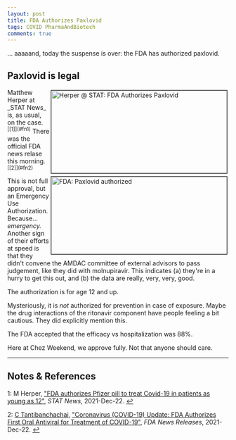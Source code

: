 ```yaml
---
layout: post
title: FDA Authorizes Paxlovid
tags: COVID PharmaAndBiotech 
comments: true
---
```


&hellip; aaaaand, today the suspense is over: the FDA has authorized paxlovid.  


## Paxlovid is legal  

<img src="{{ site.baseurl }}/images/2021-12-22-paxlovid-approved-stat.jpg" width="400" height="188" alt="Herper @ STAT: FDA Authorizes Paxlovid" title="Herper @ STAT: FDA Authorizes Paxlovid" style="float: right; margin: 3px 3px 3px 3px; border: 1px solid #000000;">
<img src="{{ site.baseurl }}/images/2021-12-22-paxlovid-approved-fda.jpg" width="400" height="176" alt="FDA: Paxlovid authorized" title="FDA: Paxlovid authorized" style="float: right; margin: 3px 3px 3px 3px; border: 1px solid #000000;">
Matthew Herper at _STAT News_ is, as usual, on the case.  <sup id="fn1a">[[1]](#fn1)</sup>
There was the official FDA news relase this morning.  <sup id="fn2a">[[2]](#fn2)</sup>  

This is not full approval, but an Emergency Use Authorization.  Because&hellip;
_emergency._  Another sign of their efforts at speed is that they didn't convene the AMDAC
committee of external advisors to pass judgement, like they did with molnupiravir.  This
indicates (a) they're in a hurry to get this out, and (b) the data are really, very, very,
good.  

The authorization is for age 12 and up.  

Mysteriously, it is _not_ authorized for prevention in case of exposure.  Maybe the drug
interactions of the ritonavir component have people feeling a bit cautious.  They did
explicitly mention this.  

The FDA accepted that the efficacy vs hospitalization was 88%.  

Here at Chez Weekend, we approve fully.  Not that anyone should care.  

---

## Notes &amp; References  

<!--
<sup id="fn1a">[[1]](#fn1)</sup>

<a id="fn1">1</a>: ***, ["***"](***), *** [↩](#fn1a)  

<a href="{{ site.baseurl }}/images/***"><img src="{{ site.baseurl }}/images/***" width="400" height="***" alt="***" title="***" style="float: right; margin: 3px 3px 3px 3px; border: 1px solid #000000;"></a>

<iframe width="400" height="224" src="***" allow="accelerometer; encrypted-media; gyroscope; picture-in-picture" allowfullscreen style="float: right; margin: 3px 3px 3px 3px; border: 1px solid #000000;"></iframe>
-->

<a id="fn1">1</a>: M Herper, ["FDA authorizes Pfizer pill to treat Covid-19 in patients as young as 12"](https://www.statnews.com/2021/12/22/fda-authorizes-pfizer-pill-to-treat-covid-19-in-patients-as-young-as-12/), _STAT News_, 2021-Dec-22. [↩](#fn1a)  

<a id="fn2">2</a>: [C Tantibanchachai](mailto:chanapa.tantibanchachai@fda.hhs.gov), ["Coronavirus (COVID-19) Update: FDA Authorizes First Oral Antiviral for Treatment of COVID-19"](https://www.fda.gov/news-events/press-announcements/coronavirus-covid-19-update-fda-authorizes-first-oral-antiviral-treatment-covid-19), _FDA News Releases_, 2021-Dec-22. [↩](#fn2a)  
